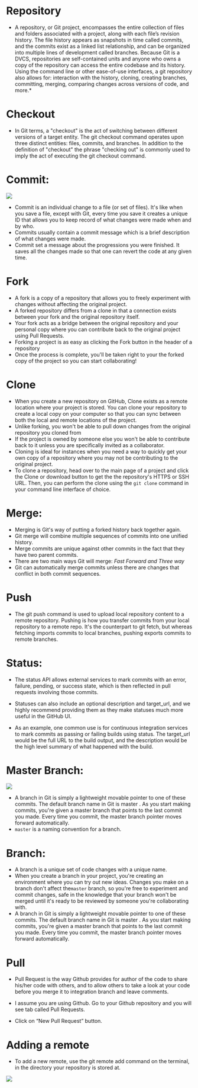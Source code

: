 # Repository

- A repository, or Git project, encompasses the entire collection of files and folders associated with a project, along with each file’s revision history. The file history appears as snapshots in time called commits, and the commits exist as a linked list relationship, and can be organized into multiple lines of development called branches. Because Git is a DVCS, repositories are self-contained units and anyone who owns a copy of the repository can access the entire codebase and its history. Using the command line or other ease-of-use interfaces, a git repository also allows for: interaction with the history, cloning, creating branches, committing, merging, comparing changes across versions of code, and more.*

# Checkout

- In Git terms, a "checkout" is the act of switching between different versions of a target entity. The git checkout command operates upon three distinct entities: files, commits, and branches. In addition to the definition of "checkout" the phrase "checking out" is commonly used to imply the act of executing the git checkout command.

# Commit:

![](https://user-images.githubusercontent.com/60896891/75190267-f0922880-571d-11ea-8edb-405d81305845.png)


- Commit is an individual change to a file (or set of files). It's like when you save a file, except with Git, every time you save it creates a unique ID that allows you to keep record of what changes were made when and by who.
- Commits usually contain a commit message which is a brief description of what changes were made.
- Commit set a message about the progressions you were finished. It saves all the changes made so that one can revert the code at any given time.


# Fork

- A fork is a copy of a repository that allows you to freely experiment with changes without affecting the original project.
- A forked repository differs from a clone in that a connection exists between your fork and the original repository itself.
- Your fork acts as a bridge between the original repository and your personal copy where you can contribute back to the original project using Pull Requests.
- Forking a project is as easy as clicking the Fork button in the header of a repository
- Once the process is complete, you'll be taken right to your the forked copy of the project so you can start collaborating!


# Clone
- When you create a new repository on GitHub, Clone exists as a remote location where your project is stored. You can clone your repository to create a local copy on your computer so that you can sync between both the local and remote locations of the project.
- Unlike forking, you won't be able to pull down changes from the original repository you cloned from
- If the project is owned by someone else you won't be able to contribute back to it unless you are specifically invited as a collaborator.
- Cloning is ideal for instances when you need a way to quickly get your own copy of a repository where you may not be contributing to the original project.
- To clone a repository, head over to the main page of a project and click the Clone or download button to get the the repository's HTTPS or SSH URL. Then, you can perform the clone using the `git clone` command in your command line interface of choice.


# Merge:
- Merging is Git's way of putting a forked history back together again.
- Git merge will combine multiple sequences of commits into one unified history. 
- Merge commits are unique against other commits in the fact that they have two parent commits.
- There are two main ways Git will merge: *Fast Forward and Three way*
- Git can automatically merge commits unless there are changes that conflict in both commit sequences.

# Push

-	The git push command is used to upload local repository content to a remote repository. Pushing is how you transfer commits from your local repository to a remote repo. It's the counterpart to git fetch, but whereas fetching imports commits to local branches, pushing exports commits to remote branches.



# Status:
- The status API allows external services to mark commits with an error, failure, pending, or success state, which is then reflected in pull requests involving those commits.

- Statuses can also include an optional description and target_url, and we highly recommend providing them as they make statuses much more useful in the GitHub UI.

- As an example, one common use is for continuous integration services to mark commits as passing or failing builds using status. The target_url would be the full URL to the build output, and the description would be the high level summary of what happened with the build.

# Master Branch:

![](https://user-images.githubusercontent.com/60896891/75201772-58a13880-5737-11ea-9d60-275aeeccb8a7.png)

- A branch in Git is simply a lightweight movable pointer to one of these commits. The default branch name in Git is master . As you start making commits, you're given a master branch that points to the last commit you made. Every time you commit, the master branch pointer moves forward automatically.
- `master` is a naming convention for a branch.

# Branch:

- A branch is a unique set of code changes with a unique name.
- When you create a branch in your project, you're creating an environment where you can try out new ideas. Changes you make on a branch don't affect the`master` branch, so you're free to experiment and commit changes, safe in the knowledge that your branch won't be merged until it's ready to be reviewed by someone you're collaborating with.
- A branch in Git is simply a lightweight movable pointer to one of these commits. The default branch name in Git is master . As you start making commits, you're given a master branch that points to the last commit you made. Every time you commit, the master branch pointer moves forward automatically.


# Pull
-	Pull Request is the way Github provides for author of the code to share his/her code with others, and to allow others to take a look at your code before you merge it to integration branch and leave comments. 

-	I assume you are using Github. Go to your Github repository and you will see tab called Pull Requests. 
 
-	Click on “New Pull Request” button.  

# Adding a remote
-	To add a new remote, use the git remote add command on the terminal, in the directory your repository is stored at.

![]( https://user-images.githubusercontent.com/60370155/75202293-cef26a80-5738-11ea-8b8f-d56ce9ecbe4d.png)

 








